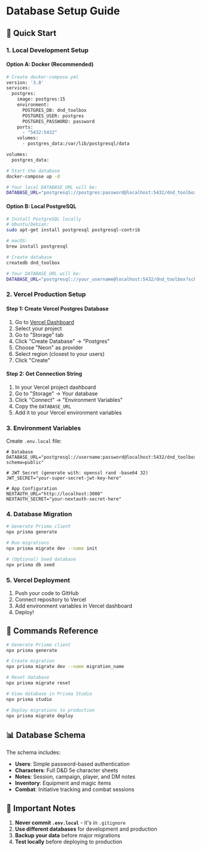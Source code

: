 # Database Setup Guide

## 🚀 Quick Start

### 1. **Local Development Setup**

#### Option A: Docker (Recommended)
```bash
# Create docker-compose.yml
version: '3.8'
services:
  postgres:
    image: postgres:15
    environment:
      POSTGRES_DB: dnd_toolbox
      POSTGRES_USER: postgres
      POSTGRES_PASSWORD: password
    ports:
      - "5432:5432"
    volumes:
      - postgres_data:/var/lib/postgresql/data

volumes:
  postgres_data:
```

```bash
# Start the database
docker-compose up -d

# Your local DATABASE_URL will be:
DATABASE_URL="postgresql://postgres:password@localhost:5432/dnd_toolbox?schema=public"
```

#### Option B: Local PostgreSQL
```bash
# Install PostgreSQL locally
# Ubuntu/Debian:
sudo apt-get install postgresql postgresql-contrib

# macOS:
brew install postgresql

# Create database
createdb dnd_toolbox

# Your DATABASE_URL will be:
DATABASE_URL="postgresql://your_username@localhost:5432/dnd_toolbox?schema=public"
```

### 2. **Vercel Production Setup**

#### Step 1: Create Vercel Postgres Database
1. Go to [Vercel Dashboard](https://vercel.com/dashboard)
2. Select your project
3. Go to "Storage" tab
4. Click "Create Database" → "Postgres"
5. Choose "Neon" as provider
6. Select region (closest to your users)
7. Click "Create"

#### Step 2: Get Connection String
1. In your Vercel project dashboard
2. Go to "Storage" → Your database
3. Click "Connect" → "Environment Variables"
4. Copy the `DATABASE_URL`
5. Add it to your Vercel environment variables

### 3. **Environment Variables**

Create `.env.local` file:
```env
# Database
DATABASE_URL="postgresql://username:password@localhost:5432/dnd_toolbox?schema=public"

# JWT Secret (generate with: openssl rand -base64 32)
JWT_SECRET="your-super-secret-jwt-key-here"

# App Configuration
NEXTAUTH_URL="http://localhost:3000"
NEXTAUTH_SECRET="your-nextauth-secret-here"
```

### 4. **Database Migration**

```bash
# Generate Prisma client
npx prisma generate

# Run migrations
npx prisma migrate dev --name init

# (Optional) Seed database
npx prisma db seed
```

### 5. **Vercel Deployment**

1. Push your code to GitHub
2. Connect repository to Vercel
3. Add environment variables in Vercel dashboard
4. Deploy!

## 🔧 Commands Reference

```bash
# Generate Prisma client
npx prisma generate

# Create migration
npx prisma migrate dev --name migration_name

# Reset database
npx prisma migrate reset

# View database in Prisma Studio
npx prisma studio

# Deploy migrations to production
npx prisma migrate deploy
```

## 📊 Database Schema

The schema includes:
- **Users**: Simple password-based authentication
- **Characters**: Full D&D 5e character sheets
- **Notes**: Session, campaign, player, and DM notes
- **Inventory**: Equipment and magic items
- **Combat**: Initiative tracking and combat sessions

## 🚨 Important Notes

1. **Never commit `.env.local`** - it's in `.gitignore`
2. **Use different databases** for development and production
3. **Backup your data** before major migrations
4. **Test locally** before deploying to production
